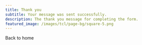 ```yaml
---
title: Thank you
subtitle: Your message was sent successfully.
description: The thank you message for completing the form.
featured_image: /images/tcl/page-bg/square-5.png
---
```


Back to home